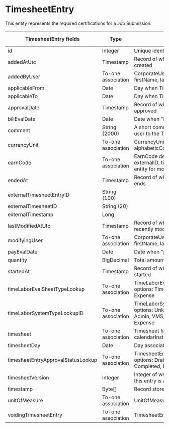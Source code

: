 # TimesheetEntry

This entity represents the required certifications for a Job Submission.



<table>
    <colgroup>
        <col width="20%" />
        <col width="20%" />
        <col width="20%" />
        <col width="20%" />
        <col width="20%" />
    </colgroup>
    <thead>
        <tr class="header">
            <th>TimesheetEntry fields</th>
            <th>Type</th>
            <th>Description</th>
            <th>Not null</th>
            <th>Read-only</th>
        </tr>
    </thead>
    <tbody>
        <tr class="even">
            <td>id</td>
            <td>Integer</td>
            <td>Unique identifier for this entity.</td>
            <td>X</td>
            <td>X</td>
        </tr>
        <tr class="odd">
            <td>addedAtUtc</td>
            <td>Timestamp</td>
            <td>Record of when Timesheet was created</td>
            <td>X</td>
            <td>X</td>
        </tr>
        <tr class="even">
            <td>addedByUser</td>
            <td>To-one association</td>
            <td>CorporateUser default fields: id, firstName, lastName</td>
            <td>X</td>
            <td>X</td>
        </tr>
        <tr class="odd">
            <td>applicableFrom</td>
            <td>Date</td>
            <td>Day when TimesheetEntry starts</td>
            <td>X</td>
            <td></td>
        </tr>
        <tr class="even">
            <td>applicableTo</td>
            <td>Date</td>
            <td>Day when TimesheetEntry ends</td>
            <td>X</td>
            <td></td>
        </tr>
        <tr class="odd">
            <td>approvalDate</td>
            <td>Timestamp</td>
            <td>Record of when TimesheetEntry was approved</td>
            <td>X</td>
            <td>X</td>
        </tr>
        <tr class="even">
            <td>billEvalDate</td>
            <td>Date</td>
            <td>Date when "billed" field is evaluated</td>
            <td>X</td>
            <td>X</td>
        </tr>
        <tr class="odd">
            <td>comment</td>
            <td>String (2000)</td>
            <td>A short comment to be added by the user to the TimesheetEntry</td>
            <td></td>
            <td>X</td>
        </tr>
        <tr class="even">
            <td>currencyUnit</td>
            <td>To-one association</td>
            <td>CurrencyUnit fields: id, alphabeticCode, name</td>
            <td>X</td>
            <td></td>
        </tr>
        <tr class="odd">
            <td>earnCode</td>
            <td>To-one association</td>
            <td>EarnCode default fields: id, code, externalID, title. Refer to the EarnCode entity for more details.</td>
            <td>X</td>
            <td>X</td>
        </tr>
        <tr class="even">
            <td>endedAt</td>
            <td>Timestamp</td>
            <td>Record of when the TimesheetEntry ends</td>
            <td>X</td>
            <td>X</td>
        </tr>
        <tr class="odd">
            <td>externalTimesheetEntryID</td>
            <td>String (100)</td>
            <td></td>
            <td></td>
            <td>X</td>
        </tr>
        <tr class="even">
            <td>externalTimesheetID</td>
            <td>String (20)</td>
            <td></td>
            <td></td>
            <td>X</td>
        </tr>
        <tr class="odd">
            <td>externalTimestamp</td>
            <td>Long</td>
            <td></td>
            <td></td>
            <td>X</td>
        </tr>
        <tr class="even">
            <td>lastModifiedAtUtc</td>
            <td>Timestamp</td>
            <td>Record of when Timesheet was most recently modified</td>
            <td>X</td>
            <td>X</td>
        </tr>
        <tr class="odd">
            <td>modifyingUser</td>
            <td>To-one association</td>
            <td>CorporateUser default fields: id, firstName, lastName</td>
            <td>X</td>
            <td>X</td>
        </tr>
        <tr class="even">
            <td>payEvalDate</td>
            <td>Date</td>
            <td>Date when "paid" field is evaluated</td>
            <td>X</td>
            <td>X</td>
        </tr>
        <tr class="odd">
            <td>quantity</td>
            <td>BigDecimal</td>
            <td>Total amount</td>
            <td>X</td>
            <td>X</td>
        </tr>
        <tr class="even">
            <td>startedAt</td>
            <td>Timestamp</td>
            <td>Record of when TimesheetEntry started</td>
            <td>X</td>
            <td>X</td>
        </tr>
        <tr class="odd">
            <td>timeLaborEvalSheetTypeLookup</td>
            <td>To-one association</td>
            <td>TimeLaborEvalSheetEntryTypeLookup options: Time, Labor, AdditionalPay, Expense</td>
            <td>X</td>
            <td>X</td>
        </tr>
        <tr class="even">
            <td>timeLaborSystemTypeLookupID</td>
            <td>To-one association</td>
            <td>TimeLaborSystemTypeLookup options: Unkown, WTE, System, Admin, VMS, Clock, Mobile, VTC, IVR, Expense</td>
            <td>X</td>
            <td>X</td>
        </tr>
        <tr class="odd">
            <td>timesheet</td>
            <td>To-one association</td>
            <td>Timesheet fields: id, calendarInstance, candidate</td>
            <td>X</td>
            <td>X</td>
        </tr>
        <tr class="even">
            <td>timesheetDay</td>
            <td>Date</td>
            <td>Day associated with TimesheetEntry</td>
            <td>X</td>
            <td>X</td>
        </tr>
        <tr class="odd">
            <td>timesheetEntryApprovalStatusLookup</td>
            <td>To-one association</td>
            <td>TimesheetEntryApprovalStatusLookup options: Draft, Submitted, Approved, Completed, Rejected</td>
            <td>X</td>
            <td>X</td>
        </tr>
        <tr class="even">
            <td>timesheetVersion</td>
            <td>Integer</td>
            <td>Integer of which version of timesheet this entry is associated with</td>
            <td>X</td>
            <td>X</td>
        </tr>
        <tr class="odd">
            <td>timestamp</td>
            <td>Byte[]</td>
            <td>Record stored in byte format</td>
            <td>X</td>
            <td>X</td>
        </tr>
        <tr class="even">
            <td>unitOfMeasure</td>
            <td>To-one association</td>
            <td>UnitOfMeasure fields: id, label</td>
            <td>X</td>
            <td>X</td>
        </tr>
        <tr class="odd">
            <td>voidingTimesheetEntry</td>
            <td>To-one association</td>
            <td>TimesheetEntry fields: id</td>
            <td></td>
            <td>X</td>
        </tr>
    </tbody>
</table>
